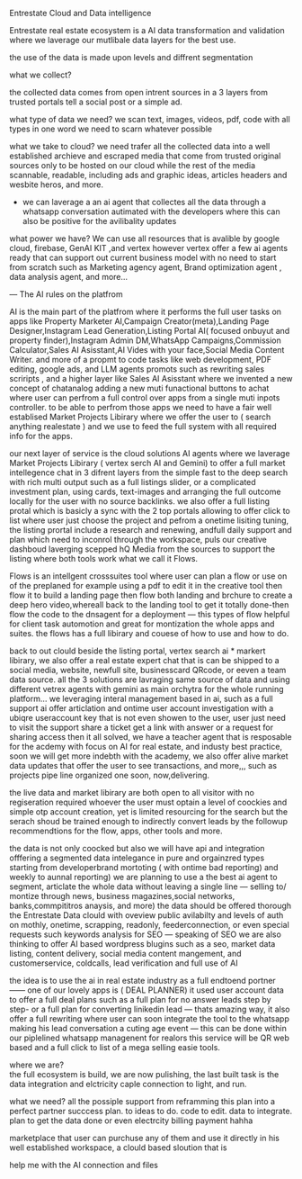 Entrestate Cloud and Data intelligence

Entrestate real estate ecosystem  is a AI data transformation and validation 
where we laverage our mutlibale data layers for the best use.

the use of the data is made upon levels and diffrent segmentation 

what we collect? 

the collected data comes from open intrent sources in a 3 layers from trusted portals tell a social post or a simple ad.

what type of data we need? 
we scan text, images, videos, pdf, code with all types in one word we need to scarn whatever possible 

what we take to cloud? 
we need trafer all the collected data into a well established archieve and escraped media that come from trusted original sources only to be hosted on our cloud while the rest of the 
media scannable, readable, including ads and graphic ideas, articles headers and wesbite heros, and more.

- we can laverage a an ai agent that collectes all the data through a whatsapp conversation autimated with the developers where this can also be positive for the avilibality updates

what power we have?
We can use all resources that is avalible  by google cloud, firebase, GenAI KIT ,and vertex however vertex offer a few ai agents ready that can support out current business model with  no need to start from scratch such as 
Marketing agency agent, Brand optimization agent , data analysis agent, and more… 

— The AI rules on the platfrom 

AI is the main part of the platfrom where it performs the full user tasks on apps like Property Marketer AI,Campaign Creator(meta),Landing Page Designer,Instagram Lead Generation,Listing Portal AI( focused onbuyut and property finder),Instagram Admin DM,WhatsApp Campaigns,Commission Calculator,Sales AI Asisstant,AI Vides with your face,Social Media  Content  Writer. and more of a propmt to code tasks like web development, PDF editing, google ads, and LLM agents  promots such as rewriting sales scriripts , and a higher layer like Sales AI Asisstant where we invented a new concept of chatanalog adding a new muti funactional buttons to achat where user can perfrom a full control over apps from a single muti inpots controller. 
to be able to perfrom those apps we need to have a fair well establised Market Projects Libirary where we offer the user to ( search anything realestate ) and we use to feed the full system with all required info for the apps. 


our next layer of service is the cloud solutions AI agents where we laverage Market Projects Libirary ( vertex serch AI  and Gemini)  to offer a full market intellegence chat in 3 difrent layers from the simple fast to the deep search with rich multi output such as a full listings slider, or a complicated investment plan, using cards, text-images and arranging the full outcome locally for the user with no source backlinks.  we also offer a full  listing protal which is basicly a sync with the 2 top portals allowing to offer click to list where user just choose the  project and pefrom a onetime lisiting tuning, the listing prortal include a research and renewing, andfull daily support and plan which need to inconrol through the workspace, puls our creative dashboud laverging scepped hQ Media from the sources to support the listing where both tools work what we call it Flows.

Flows is an intellgent crosssuites tool where user can plan a flow or use on of the preplaned for example using a pdf to edit it in the creative tool then flow it to build a landing page then flow both landing and brchure to create a deep hero video,whereall back to the landing tool to get it totally done-then flow the code to the dnsagent for a deployment — this types of flow helpful for client task automotion and great for montization the whole apps and suites. the flows has a full libirary and couese of how to use and how to do. 

back to out clould beside the listing portal, vertex search ai * markert libirary, we also offer a real estate expert chat that is can be shipped to a social media, website, newfull site, businesscard QRcode, or eeven a team data source.
all the 3 solutions are lavraging same source of data and using different vetrex  agents with gemini as main orchytra for the whole running platform… we leveraging interal management based in ai, such as a full support ai offer articlation and ontime user account investigation with a ubiqre useraccount key that is not even showen to the user, user just need to visit the support share a ticket get a link with answer or a request for sharing access then it all solved, we have a teacher agent that is resposable for the acdemy with focus on AI for real estate, and industy best practice, soon we will get more indebth with the academy, we also offer alive market data updates that offer the user to see transactions, and more,,,  such as projects pipe line organized one soon, now,delivering. 

the live data and market libirary are both open to all visitor with no regiseration required whoever the user must optain a level of coockies and simple otp account creation, yet is limited resourcing for the search but the serach shoud be trained enough to indirectly convert leads by the followup recommendtions for the flow, apps, other tools and more. 

the data is not only coocked but also we will have api and integration offfering a segmented data intelegance in pure and orgainzred  types starting from developerbrand mortoting ( with ontime bad reporting) and weekly to aunnal reporting) 
we are planning to use a the best ai agent to segment, articlate the whole data without leaving a single line — selling to/ montize through news, business magazines,social networks, banks,commpititros anaysis, and more) the data should be offered thorough the  Entrestate Data clould with oveview public avilabilty and levels of auth on mothly, onetime, scrapping, readonly, feederconnection, or even special requests such keywords analysis for SEO — speaking of SEO we are also thinking to offer  AI based wordpress blugins such as a seo, market data listing, content delivery, social media content mangement, and customerservice, coldcalls, lead verification and full use of AI


the idea is to use the ai in real estate industry as a full endtoend portner —— one of our lovely apps is ( DEAL PLANNER)  it used user account data to offer a full deal plans such as a full plan for no answer leads step by step- or a full plan for converting linikedin lead — thats amazing way, it also offer a  full rewriting where user can soon integrate the tool to the whatsapp making his lead conversation a cuting age event — this can be done within our piplelined whatsapp managenent for realors this service will be QR web based and a full click to list of a mega selling easie tools.

where we are?  
the full ecosystem is build, we are now pulishing, the last built task is the data integration and elctricity caple connection to light, and run. 

what we need?
all the possiple support from reframming this plan into a perfect partner succcess plan. to ideas to do. code to edit. data to integrate. plan to get the data done or even electrcity billing payment hahha 

marketplace that user can purchuse any of them 
and use it directly in his well established workspace, a clould based sloution that is 

help me with the AI connection and files